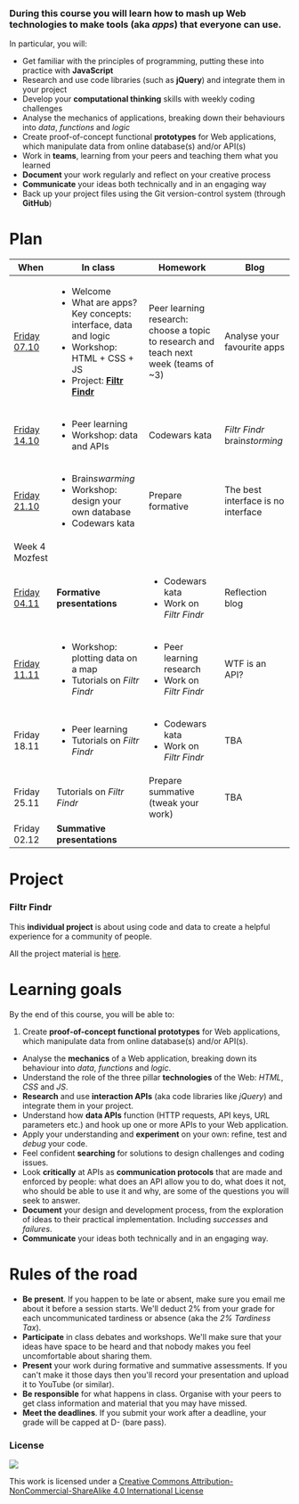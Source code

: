 ### During this course you will learn how to mash up Web technologies to make tools (aka *apps*) that everyone can use. 

In particular, you will:

* Get familiar with the principles of programming, putting these into practice with **JavaScript**
* Research and use code libraries (such as **jQuery**) and integrate them in your project
* Develop your **computational thinking** skills with weekly coding challenges
* Analyse the mechanics of applications, breaking down their behaviours into *data*, *functions* and *logic*  
* Create proof-of-concept functional **prototypes** for Web applications, which manipulate data from online database(s) and/or API(s)
* Work in **teams**, learning from your peers and teaching them what you learned
* **Document** your work regularly and reflect on your creative process
* **Communicate** your ideas both technically and in an engaging way
* Back up your project files using the Git version-control system (through **GitHub**)

<!-- * Play critically with **Web APIs** (both data APIs and interaction APIs) -->

# Plan

When | In class | Homework | Blog 
---- | -------- | -------- | ----
[Friday<br>07.10](sessions/01)| <ul><li>Welcome <li>What are apps? Key concepts: interface, data and logic <li>Workshop: HTML + CSS + JS <li>Project: [**Filtr Findr**](#filtr-findr) | Peer learning research: choose a topic to research and teach next week (teams of ~3) | Analyse your favourite apps
[Friday<br>14.10](sessions/02)| <ul><li>Peer learning <li>Workshop: data and APIs | Codewars kata | *Filtr Findr* brain*storming*
[Friday<br>21.10](sessions/03)| <ul><li>Brain*swarming* <li>Workshop: design your own database<li>Codewars kata | Prepare formative | The best interface is no interface
Week 4<br>Mozfest |
[Friday<br>04.11](sessions/04)| **Formative presentations** | <ul><li>Codewars kata <li>Work on *Filtr Findr* | Reflection blog 
[Friday<br>11.11](sessions/05)| <ul><li>Workshop: plotting data on a map <li>Tutorials on *Filtr Findr* | <ul><li>Peer learning research <li>Work on *Filtr Findr* | WTF is an API?
Friday<br>18.11| <ul><li>Peer learning <li>Tutorials on *Filtr Findr* | <ul><li>Codewars kata <li>Work on *Filtr Findr* | TBA
Friday<br>25.11| Tutorials on *Filtr Findr* | Prepare summative (tweak your work) | TBA
Friday<br>02.12| **Summative presentations** 


# Project

### Filtr Findr

This **individual project** is about using code and data to create a helpful experience for a community of people.

All the project material is [here](projects/filtr-findr).


# Learning goals

By the end of this course, you will be able to:

1. Create **proof-of-concept functional prototypes** for Web applications, which manipulate data from online database(s) and/or API(s).
* Analyse the **mechanics** of a Web application, breaking down its behaviour into *data*, *functions* and *logic*.
* Understand the role of the three pillar **technologies** of the Web: *HTML*, *CSS* and *JS*.
* **Research** and use **interaction APIs** (aka code libraries like *jQuery*) and integrate them in your project.  
* Understand how **data APIs** function (HTTP requests, API keys, URL parameters etc.) and hook up one or more APIs to your Web application.
* Apply your understanding and **experiment** on your own: refine, test and *debug* your code.
* Feel confident **searching** for solutions to design challenges and coding issues.
* Look **critically** at APIs as **communication protocols** that are made and enforced by people: what does an API allow you to do, what does it not, who should be able to use it and why, are some of the questions you will seek to answer.
* **Document** your design and development process, from the exploration of ideas to their practical implementation. Including *successes* and *failures*.
* **Communicate** your ideas both technically and in an engaging way.

<!--
* Use the Git version-control system (through GitHub) to **collaborate** with your team and **back-up** your project files.
* Identify **bugs** (unexpected behaviours in apps or code errors) using tools to *inspect* apps and come up with possible explanations.
* Create **proof-of-concept prototypes** for Web apps, which manipulate data from online databases and/or **APIs**.
* Discuss **app ideas** in terms of *interface*, *logic* and *data* with designers and developers.
* **Visualise interaction flows** with analog (paper) and digital tools.
* Break down **behaviour** (including human behaviour) into *algorithms*, that is step-by-step instructions that can be coded.  
* Understand the role of the three pillar **technologies** of the Web: *HTML*, *CSS* and *JS*. 
* Understand how **data APIs** work (HTTP requests, API keys, URL parameters) and hook up one (or more) APIs to your Web application.
* Critically analyse the **mechanics** of a Web application, breaking down its behaviour into *data*, *functions* and *logic*.
-->


# Rules of the road

* **Be present**. If you happen to be late or absent, make sure you email me about it before a session starts. We'll deduct 2% from your grade for each uncommunicated tardiness or absence (aka the *2% Tardiness Tax*).
* **Participate** in class debates and workshops. We'll make sure that your ideas have space to be heard and that nobody makes you feel uncomfortable about sharing them.
* **Present** your work during formative and summative assessments. If you can't make it those days then you'll record your presentation and upload it to YouTube (or similar).
* **Be responsible** for what happens in class. Organise with your peers to get class information and material that you may have missed.
* **Meet the deadlines**. If you submit your work after a deadline, your grade will be capped at D- (bare pass).

### License

[![](https://i.creativecommons.org/l/by-nc-sa/4.0/88x31.png)](http://creativecommons.org/licenses/by-nc-sa/4.0)

This work is licensed under a [Creative Commons Attribution-NonCommercial-ShareAlike 4.0 International License ](http://creativecommons.org/licenses/by-nc-sa/4.0)